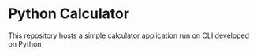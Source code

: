# Python Calculator

This repository hosts a simple calculator application run on CLI developed on Python